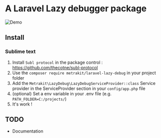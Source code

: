 # A Laravel Lazy debugger package

![Demo](http://labs.jordane.net/img/demo-l5-lazy-debug.gif)

## Install

### Sublime text
1. Install `Subl protocol` in the package control : https://github.com/thecotne/subl-protocol
2. Use the `composer require metrakit/laravel-lazy-debug` in your project folder
3. Add the `Metrakit\LazyDebug\LazyDebugServiceProvider::class` Service provider in the ServiceProvider section in your `config/app.php` file
4. (optional) Set a env variable in your .env file (e.g. `PATH_FOLDER=C:/projects/`)
5. It's work !

## TODO
- Documentation
